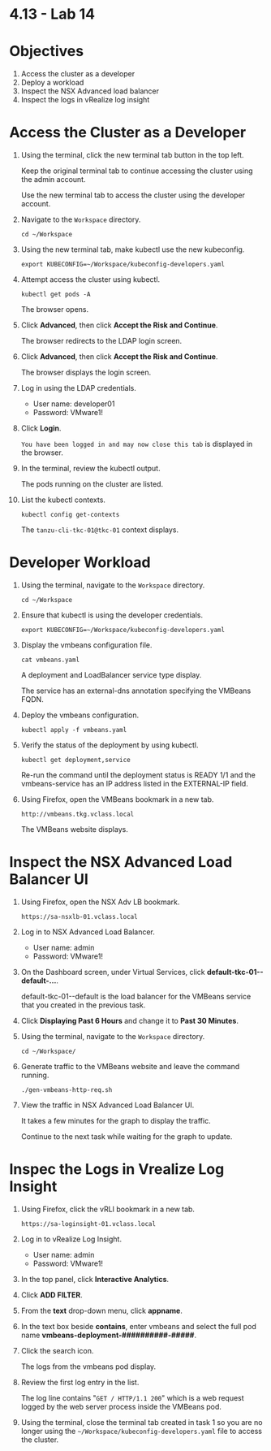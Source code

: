 # 4.13 - Lab 14

# Objectives

1. Access the cluster as a developer
2. Deploy a workload
3. Inspect the NSX Advanced load balancer
4. Inspect the logs in vRealize log insight

# Access the Cluster as a Developer

1. Using the terminal, click the new terminal tab button in the top left.

    Keep the original terminal tab to continue accessing the cluster using the admin account.

    Use the new terminal tab to access the cluster using the developer account.

2. Navigate to the `Workspace` directory.

    `cd ~/Workspace`

3. Using the new terminal tab, make kubectl use the new kubeconfig.

    `export KUBECONFIG=~/Workspace/kubeconfig-developers.yaml`

4. Attempt access the cluster using kubectl.

    `kubectl get pods -A`

    The browser opens.

5. Click **Advanced**, then click **Accept the Risk and Continue**.

    The browser redirects to the LDAP login screen.

6. Click **Advanced**, then click **Accept the Risk and Continue**.

    The browser displays the login screen.

7. Log in using the LDAP credentials.
    - User name: developer01
    - Password: VMware1!
8. Click **Login**.

    `You have been logged in and may now close this tab` is displayed in the browser.

9. In the terminal, review the kubectl output.

    The pods running on the cluster are listed.

10. List the kubectl contexts.

    `kubectl config get-contexts`

    The `tanzu-cli-tkc-01@tkc-01` context displays.

# Developer Workload

1. Using the terminal, navigate to the `Workspace` directory.

    `cd ~/Workspace`

2. Ensure that kubectl is using the developer credentials.

    `export KUBECONFIG=~/Workspace/kubeconfig-developers.yaml`

3. Display the vmbeans configuration file.

    `cat vmbeans.yaml`

    A deployment and LoadBalancer service type display.

    The service has an external-dns annotation specifying the VMBeans FQDN.

4. Deploy the vmbeans configuration.

    `kubectl apply -f vmbeans.yaml`

5. Verify the status of the deployment by using kubectl.

    `kubectl get deployment,service`

    Re-run the command until the deployment status is READY 1/1 and the vmbeans-service has an IP address listed in the EXTERNAL-IP field.

6. Using Firefox, open the VMBeans bookmark in a new tab.

    `http://vmbeans.tkg.vclass.local`

    The VMBeans website displays.

# Inspect the NSX Advanced Load Balancer UI

1. Using Firefox, open the NSX Adv LB bookmark.

    `https://sa-nsxlb-01.vclass.local`

2. Log in to NSX Advanced Load Balancer.
    - User name: admin
    - Password: VMware1!
3. On the Dashboard screen, under Virtual Services, click **default-tkc-01--default-...**.

    default-tkc-01--default is the load balancer for the VMBeans service that you created in the previous task.

4. Click **Displaying Past 6 Hours** and change it to **Past 30 Minutes**.
5. Using the terminal, navigate to the `Workspace` directory.

    `cd ~/Workspace/`

6. Generate traffic to the VMBeans website and leave the command running.

    `./gen-vmbeans-http-req.sh`

7. View the traffic in NSX Advanced Load Balancer UI.

    It takes a few minutes for the graph to display the traffic.

    Continue to the next task while waiting for the graph to update.

# Inspec the Logs in Vrealize Log Insight

1. Using Firefox, click the vRLI bookmark in a new tab.

    `https://sa-loginsight-01.vclass.local`

2. Log in to vRealize Log Insight.
    - User name: admin
    - Password: VMware1!
3. In the top panel, click **Interactive Analytics**.
4. Click **ADD FILTER**.
5. From the **text** drop-down menu, click **appname**.
6. In the text box beside **contains**, enter vmbeans and select the full pod name **vmbeans-deployment-##########-#####**.
7. Click the search icon.

    The logs from the vmbeans pod display.

8. Review the first log entry in the list.

    The log line contains "`GET / HTTP/1.1 200`" which is a web request logged by the web server process inside the VMBeans pod.

9. Using the terminal, close the terminal tab created in task 1 so you are no longer using the `~/Workspace/kubeconfig-developers.yaml` file to access the cluster.
